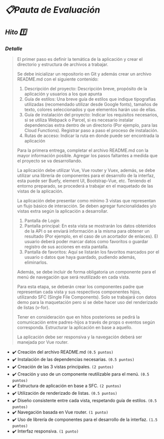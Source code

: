 # _:clipboard:Pauta de Evaluación_

## _Hito :one:_
### _Detalle_

> El primer paso es definir la temática de la aplicación y crear el directorio y estructura de archivos a
trabajar.
> 
> Se debe inicializar un repositorio en Git y además crear un archivo README.md con el siguiente
contenido:
> 1. Descripción del proyecto: Descripción breve, propósito de la aplicación y usuarios a los que
apunta
> 2. Guía de estilos: Una breve guía de estilos que indique tipografías utilizadas (recomendado
utilizar desde Google fonts), tamaños de texto, colores seleccionados y que elementos harán
uso de ellas.
> 3. Guía de instalación del proyecto: Indicar los requisitos necesarios, si se utiliza Webpack o
Parcel, si es necesario instalar dependencias extra dentro de un directorio (Por ejemplo, para las
Cloud Functions). Registrar paso a paso el proceso de instalación.
> 4. Rutas de acceso: Indicar la ruta en donde puede ser encontrada la aplicación
>
> Para la primera entrega, completar el archivo README.md con la mayor información posible. Agregar
los pasos faltantes a medida que el proyecto se va desarrollando.
>
> La aplicación debe utilizar Vue, Vue router y Vuex, además, se debe utilizar una librería de
componentes para el desarrollo de la interfaz, esta puede ser Buefy, element UI, Bootstrap-Vue, etc.
Teniendo el entorno preparado, se procederá a trabajar en el maquetado de las vistas de la
aplicación.
> 
> La aplicación debe presentar como mínimo 3 vistas que representan un flujo básico de interacción. Se
deben agregar funcionalidades y/o vistas extra según la aplicación a desarrollar.
> 1. Pantalla de Login
> 2. Pantalla principal: En esta vista se mostrarán los datos obtenidos de la API o se enviará
información a la misma para obtener un resultado (Por ejemplo, en el caso de un acortador de
enlaces). El usuario deberá poder marcar datos como favoritos o guardar registro de sus
acciones en esta pantalla.
> 3. Pantalla de favoritos: Aquí se listarán los favoritos marcados por el usuario o datos que haya
guardado, pudiendo además, eliminarlos.
>
> Además, se debe incluir de forma obligatoria un componente para el menú de navegación que será
reutilizado en cada vista.
>
> Para esta etapa, se deberán crear los componentes padre que representan cada vista y sus
respectivos componentes hijos, utilizando SFC (Single File Components). Solo se trabajará con datos
demo para la maquetación pero sí se debe hacer uso del renderizado de listas (v-for).
>
> Tener en consideración que en hitos posteriores se pedirá la comunicación entre padres-hijos a través
de props o eventos según corresponda. Estructurar la aplicación en base a aquello.
>
> La aplicación debe ser responsiva y la navegación deberá ser manejada por Vue router.


- :heavy_check_mark: Creación del archivo README.md `(0.5 puntos)`
- :heavy_check_mark: Instalación de las dependencias necesarias. `(0.5 puntos)`
- :heavy_check_mark: Creación de las 3 vistas principales. `(2 puntos)`
- :heavy_check_mark: Creación y uso de un componente reutilizable para el menú. `(0.5 puntos)`
- :heavy_check_mark: Estructura de aplicación en base a SFC. `(2 puntos)`
- :heavy_check_mark: Utilización de renderizado de listas. `(0.5 puntos)`
- :heavy_check_mark: Diseño consistente entre cada vista, respetando guía de estilos. `(0.5 puntos)`
- :heavy_check_mark: Navegación basada en Vue router. `(1 punto)`
- :heavy_check_mark: Uso de librería de componentes para el desarrollo de la interfaz. `(1.5 puntos)`
- :heavy_check_mark: Interfaz responsiva. `(1 punto)`